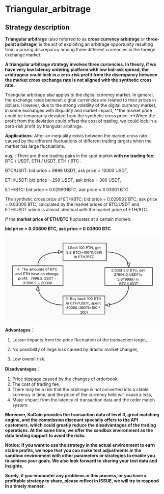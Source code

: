 # Triangular_arbitrage

## Strategy description

**Triangular arbitrage** (also referred to as **cross currency arbitrage** or **three-point arbitrage**) is the act of exploiting an arbitrage opportunity resulting from a pricing discrepancy among three different currencies in the foreign exchange market.

**A triangular arbitrage strategy involves three currencies. In theory, if we have very low latency ordering platform with low bid-ask spread, the arbitrageur could lock in a zero-risk profit from the discrepancy between the market cross exchange rate is not aligned with the synthetic cross rate.**

Triangular arbitrage also applys to the digital currency market. In general, the exchange rates between digital currencies are related to their prices in dollars. However, due to the strong volatility of the digital currency market, in some exchanges with illiquidity and market impact, **the market price could be temporarily deviated from the  synthetic cross price. **When the profit from the deviation could offset the cost of trading, we could lock in a zero-risk profit by triangular arbitrage.

**Applications**: After an inequality exists between the market cross rate caused by the different fluctuations of different trading targets when the market has large fluctuations.

**e.g.** : There are three trading pairs in the spot market **with no trading fee**: BTC / USDT, ETH / USDT, ETH / BTC .  

BTC/USDT: bid price = 9999 USDT, ask price =  10000 USDT,  

ETH/USDT: bid price = 299 USDT, ask price =  300 USDT,  

ETH/BTC: bid price = 0.029901BTC, ask price = 0.03001 BTC. 

The synthetic cross price of ETH/BTC: bid price = 0.029902 BTC, ask price = 0.03000 BTC, calculated by the market prices of BTC/USDT and ETH/USDT which is almost identical with the market price of ETH/BTC.

If the **market price of ETH/BTC** fluctuates at a certain momen:   

**bid price = 0.03800 BTC, ask price = 0.03900 BTC**.

![circle](circle.jpg) 



**Advantages**：  

1. Lesser impacts from the price fluctuation of the transaction target,  

2. No possibility of large loss caused by drastic market changes,  

3. Low overall risk.

**Disadvantages**：  

1. Price slippage casued by the changes of orderbook,
2. The cost of trading fee,
3. There may be a risk that the arbitrage is not converted into a stable currency in time, and the price of the currency held will cause a loss,
4. Major impact from the latency of transaction data and the order match system.

**Moreover, KuCoin provides the transaction data of level 3, great matching engine, and the commission discount specially offers to the API customers, which could greatly reduce the disadvantages of the trading operations. At the same time, we offer the sandbox environment as the data testing support to avoid the risks.**

**Notice: If you want to use the strategy in the actual environment to earn stable profits, we hope that you can make test adjustments in the sandbox environment with other parameters or strategies to enable you to achieve your goals. We also look forward to sharing your test data and Insights.**

**Surely, if you encounter any problems in this process, or you have a profitable strategy to share, please reflect in ISSUE, we will try to respond in a timely manner.**

